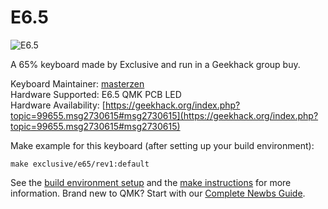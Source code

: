 # E6.5

![E6.5](https://i.imgur.com/WiDtvPN.jpg)

A 65% keyboard made by Exclusive and run in a Geekhack group buy.

Keyboard Maintainer: [masterzen](https://github.com/masterzen)  
Hardware Supported: E6.5 QMK PCB LED  
Hardware Availability: [https://geekhack.org/index.php?topic=99655.msg2730615#msg2730615](https://geekhack.org/index.php?topic=99655.msg2730615#msg2730615)

Make example for this keyboard (after setting up your build environment):

    make exclusive/e65/rev1:default

See the [build environment setup](https://docs.qmk.fm/#/getting_started_build_tools) and the [make instructions](https://docs.qmk.fm/#/getting_started_make_guide) for more information. Brand new to QMK? Start with our [Complete Newbs Guide](https://docs.qmk.fm/#/newbs).
